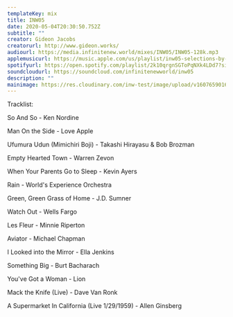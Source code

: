 ```yaml
---
templateKey: mix
title: INW05
date: 2020-05-04T20:30:50.752Z
subtitle: ""
creator: Gideon Jacobs
creatorurl: http://www.gideon.works/
audiourl: https://media.infinitenew.world/mixes/INW05/INW05-128k.mp3
applemusicurl: https://music.apple.com/us/playlist/inw05-selections-by-gideon-jacobs/pl.u-ovGltRZ6Y3m
spotifyurl: https://open.spotify.com/playlist/2k10qrgnSGToPqNXk4LDd7?si=X2kWXQK8SfmkU840RcW66g
soundcloudurl: https://soundcloud.com/infinitenewworld/inw05
description: ""
mainimage: https://res.cloudinary.com/inw-test/image/upload/v1607659016/inw-test-site/inw05.jpg
---
```

Tracklist:

So And So - Ken Nordine

Man On the Side - Love Apple

Ufumura Udun (Mimichiri Boji) - Takashi Hirayasu & Bob Brozman

Empty Hearted Town - Warren Zevon

When Your Parents Go to Sleep - Kevin Ayers

Rain - World's Experience Orchestra

Green, Green Grass of Home - J.D. Sumner

Watch Out - Wells Fargo

Les Fleur - Minnie Riperton

Aviator - Michael Chapman

I Looked into the Mirror - Ella Jenkins

Something Big - Burt Bacharach

You've Got a Woman - Lion

Mack the Knife (Live) - Dave Van Ronk

A Supermarket In California (Live  1/29/1959) - Allen Ginsberg
